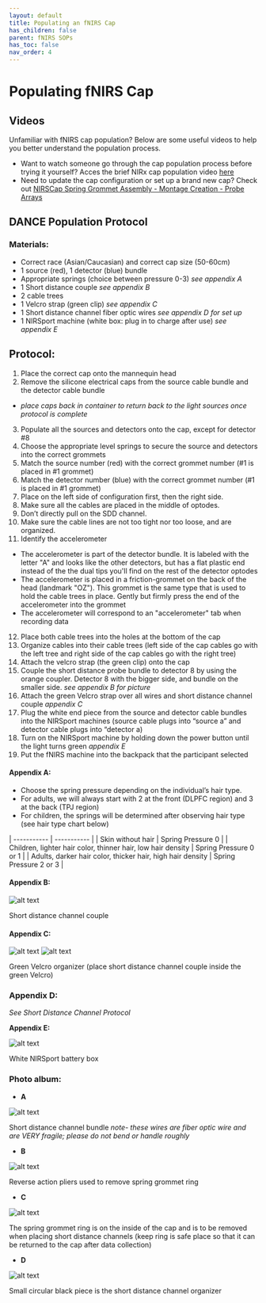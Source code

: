 ```yaml
---
layout: default
title: Populating an fNIRS Cap
has_children: false
parent: fNIRS SOPs
has_toc: false
nav_order: 4
---
```


# Populating fNIRS Cap

## Videos

Unfamiliar with fNIRS cap population? Below are some useful videos to help you better understand the population process.

- Want to watch someone go through the cap population process before trying it yourself? Acces the brief NIRx cap population video [here](https://www.youtube.com/watch?v=OtThNd6CPT4)
- Need to update the cap configuration or set up a brand new cap? Check out [NIRSCap Spring Grommet Assembly - Montage Creation - Probe Arrays](https://www.youtube.com/watch?v=kn0dMVT9heg)

## DANCE Population Protocol

### Materials: 
- Correct race (Asian/Caucasian) and correct cap size (50-60cm)
- 1 source (red), 1 detector (blue) bundle 
- Appropriate springs (choice between pressure 0-3) *see appendix A*
- 1 Short distance couple *see appendix B*
- 2 cable trees 
- 1 Velcro strap (green clip) *see appendix C*
- 1 Short distance channel fiber optic wires *see appendix D for set up*
- 1 NIRSport machine (white box: plug in to charge after use) *see appendix E*

## Protocol:
1. Place the correct cap onto the mannequin head
2. Remove the silicone electrical caps from the source cable bundle and the detector cable bundle
- *place caps back in container to return back to the light sources once protocol is complete*
3. Populate all the sources and detectors onto the cap, except for detector #8
4. Choose the appropriate level springs to secure the source and detectors into the correct grommets
5. Match the source number (red) with the correct grommet number (#1 is placed in #1 grommet)
6. Match the detector number (blue) with the correct grommet number (#1 is placed in #1 grommet) 
7. Place on the left side of configuration first, then the right side. 
8. Make sure all the cables are placed in the middle of optodes. 
9. Don’t directly pull on the SDD channel.  
10. Make sure the cable lines are not too tight nor too loose, and are organized. 
11. Identify the accelerometer
- The accelerometer is part of the detector bundle. It is labeled with the letter "A" and looks like the other detectors, but has a flat plastic end instead of the the dual tips you'll find on the rest of the detector optodes
- The accelerometer is placed in a friction-grommet on the back of the head (landmark "OZ"). This grommet is the same type that is used to hold the cable trees in place. Gently but firmly press the end of the accelerometer into the grommet
- The accelerometer will correspond to an "accelerometer" tab when recording data
12. Place both cable trees into the holes at the bottom of the cap 
13. Organize cables into their cable trees (left side of the cap cables go with the left tree and right side of the cap cables go with the right tree)
14. Attach the velcro strap (the green clip) onto the cap
15. Couple the short distance probe bundle to detector 8 by using the orange coupler. Detector 8 with the bigger side, and bundle on the smaller side. *see appendix B for picture*
16. Attach the green Velcro strap over all wires and short distance channel couple *appendix C*
17. Plug the white end piece from the source and detector cable bundles into the NIRSport machines (source cable plugs into “source a” and detector cable plugs into “detector a)
18. Turn on the NIRSport machine by holding down the power button until the light turns green *appendix E* 
19. Put the fNIRS machine into the backpack that the participant selected 





#### Appendix A:
- Choose the spring pressure depending on the individual’s hair type. 
- For adults, we will always start with 2 at the front (DLPFC region) and 3 at the back (TPJ region)
- For children, the springs will be determined after observing hair type (see hair type chart below)


| ----------- | ----------- |
| Skin without hair | Spring Pressure 0 |
| Children, lighter hair color, thinner hair, low hair density | Spring Pressure 0 or 1 |
| Adults, darker hair color, thicker hair, high hair density | Spring Pressure 2 or 3 |

#### Appendix B:

![alt text](couple.png)

Short distance channel couple 

#### Appendix C:

![alt text](velcro.png)
![alt text](velcro_2.png)

Green Velcro organizer (place short distance channel couple inside the green Velcro) 

### Appendix D:
*See Short Distance Channel Protocol*

**Appendix E:**

![alt text](nirsport.png)

White NIRSport battery box 


### Photo album:
- **A**

![alt text](sd_channel.png)

Short distance channel bundle *note- these wires are fiber optic wire and are VERY fragile; please do not bend or handle roughly*

- **B**

![alt text](pliers.png)

Reverse action pliers used to remove spring grommet ring 

- **C**

![alt text](grommet_structure.png)

The spring grommet ring is on the inside of the cap and is to be removed when placing short distance channels (keep ring is safe place so that it can be returned to the cap after data collection)

- **D**

![alt text](sd_layout.png)

Small circular black piece is the short distance channel organizer 